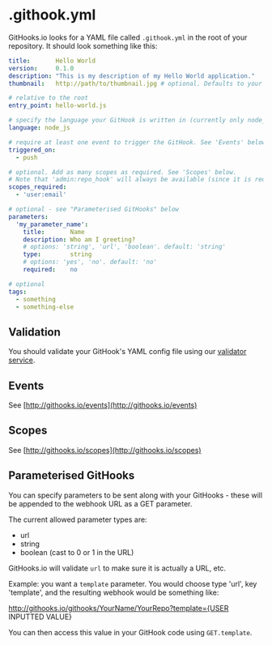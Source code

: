 # .githook.yml
GitHooks.io looks for a YAML file called `.githook.yml` in the root of your repository. It should look something like this:

```yaml
title:       Hello World
version:     0.1.0
description: "This is my description of my Hello World application."
thumbnail:   http://path/to/thumbnail.jpg # optional. Defaults to your user avatar.

# relative to the root
entry_point: hello-world.js

# specify the language your GitHook is written in (currently only node_js is supported)
language: node_js

# require at least one event to trigger the GitHook. See 'Events' below.
triggered_on:
  - push

# optional. Add as many scopes as required. See 'Scopes' below.
# Note that 'admin:repo_hook' will always be available (since it is required by GitHooks.io to properly manage GitHook installations) - but you should still specify it if you need it, just to be safe.
scopes_required:
  - 'user:email'

# optional - see "Parameterised GitHooks" below
parameters:
  'my_parameter_name':
    title:       Name
    description: Who am I greeting?
    # options: 'string', 'url', 'boolean'. default: 'string'
    type:        string
    # options: 'yes', 'no'. default: 'no'
    required:    no

# optional
tags:
  - something
  - something-else
```

## Validation
You should validate your GitHook's YAML config file using our [validator service](http://githooks.io/validate).

## Events
See [http://githooks.io/events](http://githooks.io/events)

## Scopes
See [http://githooks.io/scopes](http://githooks.io/scopes)

## Parameterised GitHooks
You can specify parameters to be sent along with your GitHooks - these will be appended to the webhook URL as a GET parameter.

The current allowed parameter types are:

* url
* string
* boolean (cast to 0 or 1 in the URL)

GitHooks.io will validate `url` to make sure it is actually a URL, etc.

Example: you want a `template` parameter. You would choose type 'url', key 'template', and the resulting webhook would be something like:

http://githooks.io/githooks/YourName/YourRepo?template={USER INPUTTED VALUE}

You can then access this value in your GitHook code using `GET.template`.
